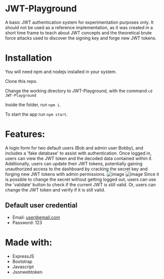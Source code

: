 # JWT-Playground
A basic JWT authentication system for experimentation purposes only. It should not be used as a reference implementation, as it was created in a short time frame to teach about JWT concepts and the theoretical brute force attacks used to discover the signing key and forge new JWT tokens.
# Installation
You will need npm and nodejs installed in your system.

Clone this repo.

Change the working directory to JWT-Playground, with the command `cd JWT-Playground`

Inside the folder, run `npm i`.

To start the app run `npm start`.
# Features:
A login form for two default users (Bob and admin user Bobby), and includes a 'fake database' to assist with authentication. Once logged in, users can view the JWT token and the decoded data contained within it. Additionally, users can update their JWT tokens, potentially gaining unauthorized access to the dashboard by cracking the secret key and forging new JWT tokens with admin permissions.
![image](https://user-images.githubusercontent.com/69057368/220212339-d5de145f-f65f-4a49-b6bc-bee2bf476f06.png)
![image](https://user-images.githubusercontent.com/69057368/220212391-069971ac-1a79-483c-a888-23dcb00aa1e5.png)
Since it is possible to change the secret without getting logged out, users can use the 'validate' button to check if the current JWT is still valid. Or, users can change the JWT token and verify if it is still valid.
## Default user credential
- Email: user@email.com
- Password: 123
# Made with:
- ExpressJS
- Bootstrap
- Javascript
- Jsonwebtoken
